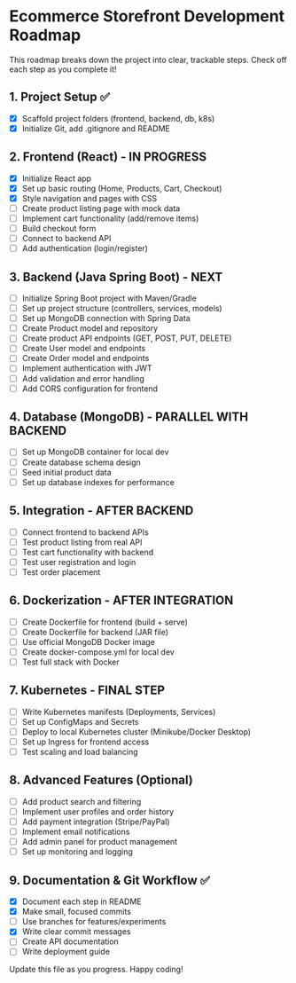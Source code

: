 # Ecommerce Storefront Development Roadmap

This roadmap breaks down the project into clear, trackable steps. Check off each step as you complete it!

## 1. Project Setup ✅

- [x] Scaffold project folders (frontend, backend, db, k8s)
- [x] Initialize Git, add .gitignore and README

## 2. Frontend (React) - IN PROGRESS

- [x] Initialize React app
- [x] Set up basic routing (Home, Products, Cart, Checkout)
- [x] Style navigation and pages with CSS
- [ ] Create product listing page with mock data
- [ ] Implement cart functionality (add/remove items)
- [ ] Build checkout form
- [ ] Connect to backend API
- [ ] Add authentication (login/register)

## 3. Backend (Java Spring Boot) - NEXT

- [ ] Initialize Spring Boot project with Maven/Gradle
- [ ] Set up project structure (controllers, services, models)
- [ ] Set up MongoDB connection with Spring Data
- [ ] Create Product model and repository
- [ ] Create product API endpoints (GET, POST, PUT, DELETE)
- [ ] Create User model and endpoints
- [ ] Create Order model and endpoints
- [ ] Implement authentication with JWT
- [ ] Add validation and error handling
- [ ] Add CORS configuration for frontend

## 4. Database (MongoDB) - PARALLEL WITH BACKEND

- [ ] Set up MongoDB container for local dev
- [ ] Create database schema design
- [ ] Seed initial product data
- [ ] Set up database indexes for performance

## 5. Integration - AFTER BACKEND

- [ ] Connect frontend to backend APIs
- [ ] Test product listing from real API
- [ ] Test cart functionality with backend
- [ ] Test user registration and login
- [ ] Test order placement

## 6. Dockerization - AFTER INTEGRATION

- [ ] Create Dockerfile for frontend (build + serve)
- [ ] Create Dockerfile for backend (JAR file)
- [ ] Use official MongoDB Docker image
- [ ] Create docker-compose.yml for local dev
- [ ] Test full stack with Docker

## 7. Kubernetes - FINAL STEP

- [ ] Write Kubernetes manifests (Deployments, Services)
- [ ] Set up ConfigMaps and Secrets
- [ ] Deploy to local Kubernetes cluster (Minikube/Docker Desktop)
- [ ] Set up Ingress for frontend access
- [ ] Test scaling and load balancing

## 8. Advanced Features (Optional)

- [ ] Add product search and filtering
- [ ] Implement user profiles and order history
- [ ] Add payment integration (Stripe/PayPal)
- [ ] Implement email notifications
- [ ] Add admin panel for product management
- [ ] Set up monitoring and logging

## 9. Documentation & Git Workflow ✅

- [x] Document each step in README
- [x] Make small, focused commits
- [ ] Use branches for features/experiments
- [x] Write clear commit messages
- [ ] Create API documentation
- [ ] Write deployment guide

Update this file as you progress. Happy coding!

